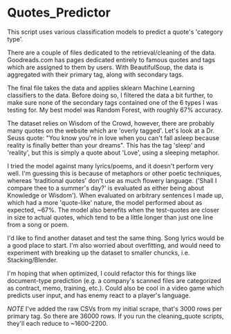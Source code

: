 # Quotes_Predictor

This script uses various classification models to predict a quote's 'category type'. 

There are a couple of files dedicated to the retrieval/cleaning of the data. Goodreads.com has pages dedicated entirely to famous quotes and tags which are assigned to them by users. With BeautifulSoup, the data is aggregated with their primary tag, along with secondary tags. 

The final file takes the data and applies sklearn Machine Learning classifiers to the data. Before doing so, I filtered the data a bit further, to make sure none of the secondary tags contained one of the 6 types I was testing for. My best model was Random Forest, with roughly 67% accuracy.

The dataset relies on Wisdom of the Crowd, however, there are probably many quotes on the website which are 'overly tagged'. Let's look at a Dr. Seuss quote: "You know you're in love when you can't fall asleep because reality is finally better than your dreams". This has the tag 'sleep' and 'reality', but this is simply a quote about 'Love', using a sleeping metaphor.

I tried the model against many lyrics/poems, and it doesn't perform very well. I'm guessing this is because of metaphors or other poetic techniques, whereas 'traditional quotes' don't use as much flowery language. ('Shall I compare thee to a summer's day?' is evaluated as either being about Knowledge or Wisdom'). When evaluated on arbitrary sentences I made up, which had a more 'quote-like' nature, the model performed about as expected, ~67%. The model also benefits when the test-quotes are closer in size to actual quotes, which tend to be a little longer than just one line from a song or poem.

I'd like to find another dataset and test the same thing. Song lyrics would be a good place to start. I'm also worried about overfitting, and would need to experiment with breaking up the dataset to smaller chuncks, i.e. Stacking/Blender.

I'm hoping that when optimized, I could refactor this for things like document-type prediction (e.g. a company's scanned files are categorized as contract, memo, training, etc.). Could also be cool in a video game which predicts user input, and has enemy react to a player's language. 

*NOTE* I've added the raw CSVs from my initial scrape, that's 3000 rows per primary tag. So there are 36000 rows. If you run the cleaning_quote scripts, they'll each reduce to ~1600-2200. 

